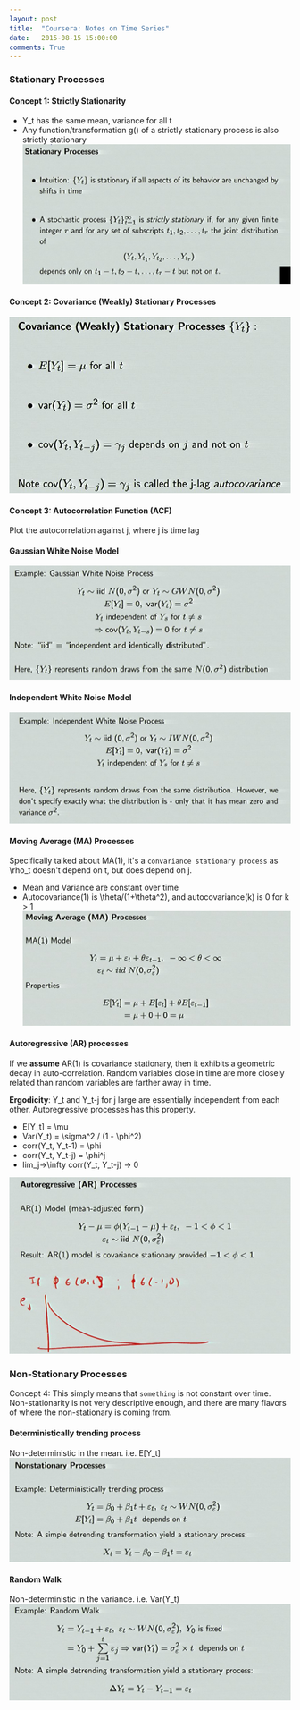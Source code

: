 ```yaml
---
layout: post
title:  "Coursera: Notes on Time Series"
date:   2015-08-15 15:00:00
comments: True
---
```


### **Stationary Processes** ###

#### Concept 1: Strictly Stationarity

* Y_t has the same mean, variance for all t
* Any function/transformation g() of a strictly stationary process is also strictly stationary
![strictly stationarity](/images/strictly_stationary.png)

#### Concept 2: Covariance (Weakly) Stationary Processes

![covariance stationarity](/images/covariance_stationary.png)

#### Concept 3: Autocorrelation Function (ACF)

Plot the autocorrelation against j, where j is time lag

#### **Gaussian White Noise Model**

![gaussian white noise process](/images/gaussian_white_noise.png)

#### **Independent White Noise Model**

![independent white noise process](/images/independent_white_noise.png)

#### **Moving Average (MA) Processes**
Specifically talked about MA(1), it's a `convariance stationary process` as \rho_t doesn't depend on t, but does depend on j.

* Mean and Variance are constant over time
* Autocovariance(1) is \theta/(1+\theta^2), and autocovariance(k) is 0 for k > 1
![ma 1](/images/ma_1.png)

#### **Autoregressive (AR) processes**

If we **assume** AR(1) is covariance stationary, then it exhibits a geometric decay in auto-correlation. Random variables close in time are more closely related than random variables are farther away in time.

**Ergodicity**: Y_t and Y_t-j for j large are essentially independent from each other. Autoregressive processes has this property.

* E[Y_t] = \mu
* Var(Y_t) = \sigma^2 / (1 - \phi^2)
* corr(Y_t, Y_t-1) = \phi
* corr(Y_t, Y_t-j) = \phi^j
* lim_j->\infty corr(Y_t, Y_t-j) -> 0

![Autoregressive process](/images/autoregressive_process.png)

### **Non-Stationary Processes**

Concept 4: This simply means that `something` is not constant over time. Non-stationarity is not very descriptive enough, and there are many flavors of where the non-stationary is coming from.

#### **Deterministically trending process**

Non-deterministic in the mean. i.e. E[Y_t]
![deterministically trending process](/images/deterministically_trending_process.png)

#### **Random Walk**

Non-deterministic in the variance. i.e. Var(Y_t)
![random walk](/images/random_walk.png)